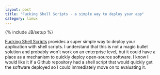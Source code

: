 ```yaml
---
layout: post
title: "Fucking Shell Scripts - a simple way to deploy your app"
category: linux
---
```

{% include JB/setup %}

[Fucking Shell Scripts](http://fuckingshellscripts.org) provides a super simple way to deploy your application with shell scripts. I understand that this is not a magic bullet solution and probably won't work on an enterprise level, but it could have a place as a mechanism to quickly deploy open-source software. I know I would like it if a Github repository had a shell script that would quickly get the software deployed so I could immediately move on to evaluating it.
